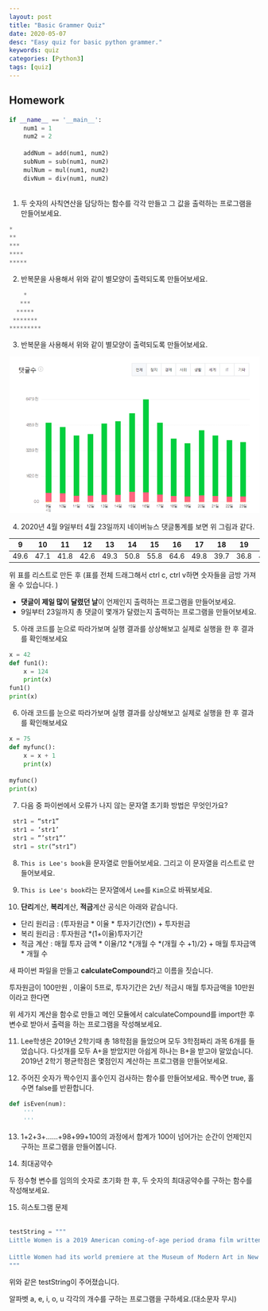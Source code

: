```yaml
---
layout: post
title: "Basic Grammer Quiz"
date: 2020-05-07
desc: "Easy quiz for basic python grammer."
keywords: quiz
categories: [Python3]
tags: [quiz]
---
```


## Homework

~~~python
if __name__ == '__main__':
    num1 = 1
    num2 = 2
    
    addNum = add(num1, num2)
    subNum = sub(num1, num2)
    mulNum = mul(num1, num2)
    divNum = div(num1, num2)
    
~~~

1. 두 숫자의 사칙연산을 담당하는 함수를 각각 만들고 그 값을 출력하는 프로그램을 만들어보세요.



~~~python
*
**
***
****
*****
~~~

2. 반복문을 사용해서 위와 같이 별모양이 출력되도록 만들어보세요.



~~~python
    *   
   ***
  *****
 *******
*********
~~~

3. 반복문을 사용해서 위와 같이 별모양이 출력되도록 만들어보세요.



![ranking](/static/assets/img/blog/python3/QuizImages/ranking.png)

4. 2020년 4월 9일부터 4월 23일까지 네이버뉴스 댓글통계를 보면 위 그림과 같다. 

| 9    | 10   | 11   | 12   | 13   | 14   | 15   | 16   | 17   | 18   | 19   | 20   | 21   | 22   | 23   |
| ---- | ---- | ---- | ---- | ---- | ---- | ---- | ---- | ---- | ---- | ---- | ---- | ---- | ---- | ---- |
| 49.6 | 47.1 | 41.8 | 42.6 | 49.3 | 50.8 | 55.8 | 64.6 | 49.8 | 39.7 | 36.8 | 45.1 | 41.8 | 38.8 | 37.7 |

위 표를 리스트로 만든 후 (표를 전체 드래그해서 ctrl c, ctrl v하면 숫자들을 금방 가져올 수 있습니다. )

* **댓글이 제일 많이 달렸던 날**이 언제인지 출력하는 프로그램을 만들어보세요.
* 9일부터 23일까지 총 댓글이 몇개가 달렸는지 출력하는 프로그램을 만들어보세요. 



5. 아래 코드를 눈으로 따라가보며 실행 결과를 상상해보고 실제로 실행을 한 후 결과를 확인해보세요

~~~python
x = 42
def fun1():
    x = 124
    print(x)
fun1()
print(x) 
~~~



6. 아래 코드를 눈으로 따라가보며 실행 결과를 상상해보고 실제로 실행을 한 후 결과를 확인해보세요

~~~python
x = 75
def myfunc():
    x = x + 1
    print(x)

myfunc()
print(x) 
~~~



7. 다음 중 파이썬에서 오류가 나지 않는 문자열 초기화 방법은 무엇인가요?

~~~python
 str1 = “str1”
 str1 = ‘str1’
 str1 = ”’str1”’
 str1 = str(“str1”)
~~~



8. `This is Lee's book`을 문자열로 만들어보세요. 그리고 이 문자열을 리스트로 만들어보세요.



9. `This is Lee's book`라는 문자열에서 `Lee`를 `Kim`으로 바꿔보세요.



10. **단리**계산, **복리**계산, **적금**계산 공식은 아래와 같습니다. 

* 단리 원리금 : (투자원금 * 이율 * 투자기간(연)) + 투자원금
* 복리 원리금 : 투자원금 *(1+이율)투자기간
* 적금 계산 : 매월 투자 금액 * 이율/12 *{개월 수 *(개월 수 +1)/2} + 매월 투자금액 * 개월 수

새 파이썬 파일을 만들고 **calculateCompound**라고 이름을 짓습니다. 

투자원금이 100만원 , 이율이 5프로, 투자기간은 2년/ 적금시 매월 투자금액을 10만원 이라고 한다면

위 세가지 계산을 함수로 만들고 메인 모듈에서 calculateCompound를 import한 후 변수로 받아서 출력을 하는 프로그램을 작성해보세요. 



11. Lee학생은 2019년 2학기때 총 18학점을 들었으며 모두 3학점짜리 과목 6개를 들었습니다. 다섯개를 모두 A+을 받았지만 아쉽게 하나는 B+을 받고야 말았습니다. 2019년 2학기 평균학점은 몇점인지 계산하는 프로그램을 만들어보세요.

    

12. 주어진 숫자가 짝수인지 홀수인지 검사하는 함수를 만들어보세요. 짝수면 true, 홀수면 false를 반환합니다. 

~~~python
def isEven(num):
    '''
    '''
~~~



13. 1+2+3+......+98+99+100의 과정에서 합계가 100이 넘어가는 순간이 언제인지 구하는 프로그램을 만들어봅니다. 



14. 최대공약수

두 정수형 변수를 임의의 숫자로 초기화 한 후, 두 숫자의 최대공약수를 구하는 함수를 작성해보세요.



15. 히스토그램 문제

~~~python

testString = """
Little Women is a 2019 American coming-of-age period drama film written and directed by Greta Gerwig. It is the seventh film adaptation of the 1868 novel of the same name by Louisa May Alcott. The film stars Saoirse Ronan, Emma Watson, Florence Pugh, Eliza Scanlen, Laura Dern, Timothée Chalamet, Meryl Streep, Tracy Letts, Bob Odenkirk, James Norton, Louis Garrel, and Chris Cooper.

Little Women had its world premiere at the Museum of Modern Art in New York City on December 7, 2019, and was released theatrically in the United States on December 25, 2019, by Sony Pictures Releasing. The film received critical acclaim and has grossed $206 million worldwide. Among its numerous accolades, the film received six nominations at the 92nd Academy Awards, including Best Picture, Best Actress (Ronan), Best Supporting Actress (Pugh), and Best Adapted Screenplay,[5] and won for Best Costume Design. It also received five nominations at the 73rd British Academy Film Awards, winning for Best Costume Design, and two nominations at the 77th Golden Globe Awards.
"""
~~~

위와 같은 testString이 주어졌습니다. 

알파벳 a, e, i, o, u 각각의 개수를 구하는 프로그램을 구하세요.(대소문자 무시)